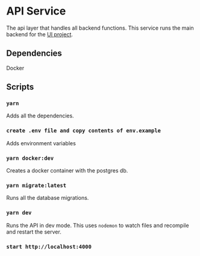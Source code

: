 # API Service

The api layer that handles all backend functions. This service runs the main backend for the [UI project](https://github.com/bptn/campus-x).

## Dependencies

Docker

## Scripts

### `yarn`

Adds all the dependencies.

### `create .env file and copy contents of env.example`

Adds environment variables

### `yarn docker:dev`

Creates a docker container with the postgres db.

### `yarn migrate:latest`

Runs all the database migrations.

### `yarn dev`

Runs the API in dev mode. This uses `nodemon` to watch files and recompile and restart the server.

### `start http://localhost:4000`

